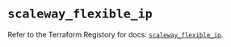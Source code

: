 # `scaleway_flexible_ip`

Refer to the Terraform Registory for docs: [`scaleway_flexible_ip`](https://registry.terraform.io/providers/scaleway/scaleway/2.22.0/docs/resources/flexible_ip).
